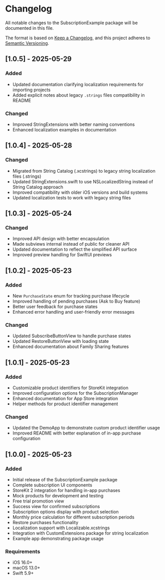 # Changelog

All notable changes to the SubscriptionExample package will be documented in this file.

The format is based on [Keep a Changelog](https://keepachangelog.com/en/1.0.0/),
and this project adheres to [Semantic Versioning](https://semver.org/spec/v2.0.0.html).

## [1.0.5] - 2025-05-29

### Added
- Updated documentation clarifying localization requirements for importing projects
- Added explicit notes about legacy `.strings` files compatibility in README

### Changed
- Improved StringExtensions with better naming conventions
- Enhanced localization examples in documentation

## [1.0.4] - 2025-05-28

### Changed
- Migrated from String Catalog (.xcstrings) to legacy string localization files (.strings)
- Updated StringExtensions.swift to use NSLocalizedString instead of String Catalog approach
- Improved compatibility with older iOS versions and build systems
- Updated localization tests to work with legacy string files

## [1.0.3] - 2025-05-24

### Changed
- Improved API design with better encapsulation
- Made subviews internal instead of public for cleaner API
- Updated documentation to reflect the simplified API surface
- Improved preview handling for SwiftUI previews

## [1.0.2] - 2025-05-23

### Added
- New `PurchaseState` enum for tracking purchase lifecycle
- Improved handling of pending purchases (Ask to Buy feature)
- Better user feedback for purchase states
- Enhanced error handling and user-friendly error messages

### Changed
- Updated SubscribeButtonView to handle purchase states
- Updated RestoreButtonView with loading state
- Enhanced documentation about Family Sharing features

## [1.0.1] - 2025-05-23

### Added
- Customizable product identifiers for StoreKit integration
- Improved configuration options for the SubscriptionManager
- Enhanced documentation for App Store integration
- Helper methods for product identifier management

### Changed
- Updated the DemoApp to demonstrate custom product identifier usage
- Improved README with better explanation of in-app purchase configuration

## [1.0.0] - 2025-05-23

### Added
- Initial release of the SubscriptionExample package
- Complete subscription UI components
- StoreKit 2 integration for handling in-app purchases
- Mock products for development and testing
- Free trial promotion view
- Success view for confirmed subscriptions
- Subscription options display with product selection
- Monthly price calculation for different subscription periods
- Restore purchases functionality
- Localization support with Localizable.xcstrings
- Integration with CustomExtensions package for string localization
- Example app demonstrating package usage

### Requirements
- iOS 16.0+
- macOS 13.0+
- Swift 5.9+
